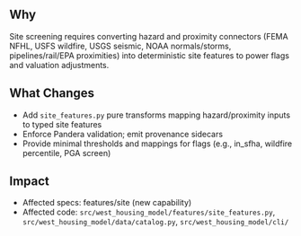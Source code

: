 ## Why

Site screening requires converting hazard and proximity connectors (FEMA NFHL, USFS wildfire, USGS seismic, NOAA normals/storms, pipelines/rail/EPA proximities) into deterministic site features to power flags and valuation adjustments.

## What Changes

- Add `site_features.py` pure transforms mapping hazard/proximity inputs to typed site features
- Enforce Pandera validation; emit provenance sidecars
- Provide minimal thresholds and mappings for flags (e.g., in_sfha, wildfire percentile, PGA screen)

## Impact

- Affected specs: features/site (new capability)
- Affected code: `src/west_housing_model/features/site_features.py`, `src/west_housing_model/data/catalog.py`, `src/west_housing_model/cli/`
